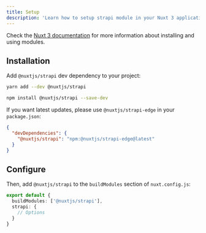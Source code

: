 ```yaml
---
title: Setup
description: 'Learn how to setup strapi module in your Nuxt 3 application.'
---
```


Check the [Nuxt 3 documentation](https://v3.nuxtjs.org/docs/directory-structure/nuxt.config#buildmodules) for more information about installing and using modules.

## Installation

Add `@nuxtjs/strapi` dev dependency to your project:

<code-group>
  <code-block label="Yarn" active>

```bash
yarn add --dev @nuxtjs/strapi
```

  </code-block>
  <code-block label="NPM">

```bash
npm install @nuxtjs/strapi --save-dev
```

  </code-block>
</code-group>

If you want latest updates, please use `@nuxtjs/strapi-edge` in your `package.json`:

```json [package.json]
{
  "devDependencies": {
    "@nuxtjs/strapi": "npm:@nuxtjs/strapi-edge@latest"
  }
}
```

## Configure

Then, add `@nuxtjs/strapi` to the `buildModules` section of `nuxt.config.js`:

```ts [nuxt.config.ts]
export default {
  buildModules: ['@nuxtjs/strapi'],
  strapi: {
    // Options
  }
}
```
